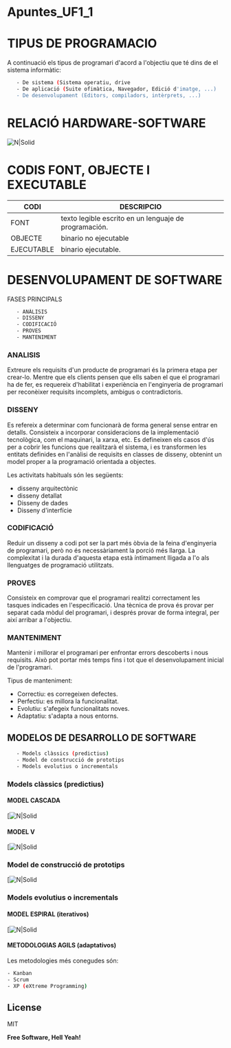 # Apuntes_UF1_1

# TIPUS DE PROGRAMACIO

A continuació els tipus de programari d'acord a l'objectiu que té dins de el sistema informàtic:
```sh
   - De sistema (Sistema operatiu, drive
   - De aplicació (Suite ofimàtica, Navegador, Edició d'imatge, ...)
   - De desenvolupament (Editors, compiladors, intèrprets, ...)
   ```

# RELACIÓ HARDWARE-SOFTWARE

 ![N|Solid](https://1.bp.blogspot.com/-YrSDozngTPs/VZWbLsXekBI/AAAAAAAACmI/bw7ZIarNO3A/w1200-h630-p-k-no-nu/Hardware%2By%2BSoftware.jpg)

# CODIS FONT, OBJECTE I EXECUTABLE

| CODI | DESCRIPCIO |
| ------ | ------ |
| FONT | texto legible escrito en un lenguaje de programación.|
| OBJECTE | binario no ejecutable |
| EJECUTABLE | binario ejecutable. |

# DESENVOLUPAMENT DE SOFTWARE
   FASES PRINCIPALS

```sh
   - ANÀLISIS
   - DISSENY
   - CODIFICACIÓ
   - PROVES
   - MANTENIMENT
```

### ANALISIS

Extreure els requisits d'un producte de programari és la primera etapa per crear-lo. Mentre que els clients pensen que ells saben el que el programari ha de fer, es requereix d'habilitat i experiència en l'enginyeria de programari per reconèixer requisits incomplets, ambigus o contradictoris.


### DISSENY

Es refereix a determinar com funcionarà de forma general sense entrar en detalls. Consisteix a incorporar consideracions de la implementació tecnològica, com el maquinari, la xarxa, etc. Es defineixen els casos d'ús per a cobrir les funcions que realitzarà el sistema, i es transformen les entitats definides en l'anàlisi de requisits en classes de disseny, obtenint un model proper a la programació orientada a objectes.

Les activitats habituals són les següents:
- disseny arquitectònic
- disseny detallat
- Disseny de dades
- Disseny d'interfície

### CODIFICACIÓ
Reduir un disseny a codi pot ser la part més òbvia de la feina d'enginyeria de programari, però no és necessàriament la porció més llarga. La complexitat i la durada d'aquesta etapa està íntimament lligada a l'o als llenguatges de programació utilitzats.

### PROVES
Consisteix en comprovar que el programari realitzi correctament les tasques indicades en l'especificació. Una tècnica de prova és provar per separat cada mòdul del programari, i després provar de forma integral, per així arribar a l'objectiu.

### MANTENIMENT
Mantenir i millorar el programari per enfrontar errors descoberts i nous requisits. Això pot portar més temps fins i tot que el desenvolupament inicial de l'programari.

Tipus de manteniment:
- Correctiu: es corregeixen defectes.
- Perfectiu: es millora la funcionalitat.
- Evolutiu: s'afegeix funcionalitats noves.
- Adaptatiu: s'adapta a nous entorns.

## MODELOS DE DESARROLLO DE SOFTWARE

```sh
   - Models clàssics (predictius)
   - Model de construcció de prototips
   - Models evolutius o incrementals
```
### Models clàssics (predictius)
#### MODEL CASCADA
[![N|Solid](https://i2.wp.com/aspgems.com/wp-content/uploads/2019/03/metodologia-waterfall-1.png?fit=1600%2C814&ssl=1)
#### MODEL V
[![N|Solid](https://upload.wikimedia.org/wikipedia/commons/d/d3/ModelVJoanNE.png)

### Model de construcció de prototips
[![N|Solid](https://3.bp.blogspot.com/-FP69f2Mn1Pk/UZPimqd6AvI/AAAAAAAAACk/vQO3cgFSg-Y/s1600/construcciondeprototipos.gif)
### Models evolutius o incrementals
#### MODEL ESPIRAL (iterativos)
[![N|Solid](https://aspgems.com/wp-content/uploads/2019/04/modelo-espiral.png)
#### METODOLOGIAS AGILS (adaptativos)

Les metodologies més conegudes són:
```sh
- Kanban
- Scrum
- XP (eXtreme Programming)
```


License
----

MIT


**Free Software, Hell Yeah!**

[//]: # (These are reference links used in the body of this note and get stripped out when the markdown processor does its job. There is no need to format nicely because it shouldn't be seen. Thanks SO - http://stackoverflow.com/questions/4823468/store-comments-in-markdown-syntax)


   [dill]: <https://github.com/joemccann/dillinger>
   [git-repo-url]: <https://github.com/joemccann/dillinger.git>
   [john gruber]: <http://daringfireball.net>
   [df1]: <http://daringfireball.net/projects/markdown/>
   [markdown-it]: <https://github.com/markdown-it/markdown-it>
   [Ace Editor]: <http://ace.ajax.org>
   [node.js]: <http://nodejs.org>
   [Twitter Bootstrap]: <http://twitter.github.com/bootstrap/>
   [jQuery]: <http://jquery.com>
   [@tjholowaychuk]: <http://twitter.com/tjholowaychuk>
   [express]: <http://expressjs.com>
   [AngularJS]: <http://angularjs.org>
   [Gulp]: <http://gulpjs.com>

   [PlDb]: <https://github.com/joemccann/dillinger/tree/master/plugins/dropbox/README.md>
   [PlGh]: <https://github.com/joemccann/dillinger/tree/master/plugins/github/README.md>
   [PlGd]: <https://github.com/joemccann/dillinger/tree/master/plugins/googledrive/README.md>
   [PlOd]: <https://github.com/joemccann/dillinger/tree/master/plugins/onedrive/README.md>
   [PlMe]: <https://github.com/joemccann/dillinger/tree/master/plugins/medium/README.md>
   [PlGa]: <https://github.com/RahulHP/dillinger/blob/master/plugins/googleanalytics/README.md>

